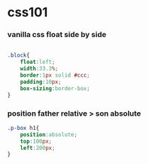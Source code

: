# css101
### vanilla css float side by side

```css

.block{
	float:left;
	width:33.3%;
	border:1px solid #ccc;
	padding:10px;
	box-sizing:border-box;
}
```

### position father relative > son absolute

```css
.p-box h1{
	position:absolute;
	top:100px;
	left:200px;
}
```
